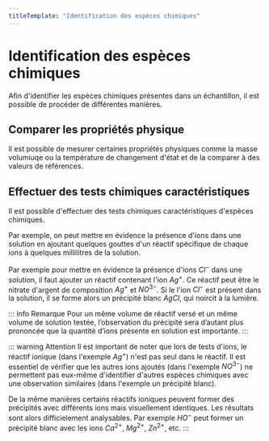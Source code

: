 ```yaml
---
titleTemplate: "Identification des espèces chimiques"
---
```


# Identification des espèces chimiques

Afin d'identifier les espèces chimiques présentes dans un échantillon, il est possible de procéder de différentes manières.

## Comparer les propriétés physique

Il est possible de mesurer certaines propriétés physiques comme la masse volumiuqe ou la température de changement d'état et de la comparer à des valeurs de références.

## Effectuer des tests chimiques caractéristiques

Il est possible d'effectuer des tests chimiques caractéristiques d'espèces chimiques.

Par exemple, on peut mettre en évidence la présence d'ions dans une solution en ajoutant quelques gouttes d'un réactif spécifique de chaque ions à quelques millilitres de la solution.

Par exemple pour mettre en évidence la présence d'ions $Cl^-$ dans une solution, il faut ajouter un réactif contenant l'ion $Ag^+$. Ce réactif peut être le nitrate d'argent de composition $Ag^+$ et $NO^{3-}$. Si le l'ion $Cl^-$ est présent dans la solution, il se forme alors un précipité blanc $AgCl$, qui noircit à la lumière.

::: info Remarque
Pour un même volume de réactif versé et un même volume de solution testée, l’observation du précipité sera d’autant plus prononcée que la quantité d’ions présente en solution est importante.
:::

::: warning Attention
Il est important de noter que lors de tests d'ions, le réactif ionique (dans l'exemple $Ag^+$) n'est pas seul dans le réactif. Il est essentiel de vérifier que les autres ions ajoutés (dans l'exemple $NO^{3-}$) ne permettent pas eux-même d'identifier d'autres espèces chimiques avec une observation similaires (dans l'exemple un précipité blanc).

De la même manières certains réactifs ioniques peuvent former des précipités avec différents ions mais visuellement identiques. Les résultats sont alors difficielement analysables. Par exemple $HO^-$ peut former un précipité blanc avec les ions $Ca^{2+}$, $Mg^{2+}$, $Zn^{2+}$, etc.
:::
